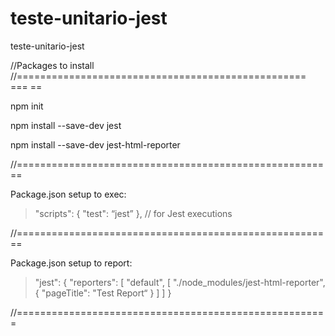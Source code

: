 # teste-unitario-jest
teste-unitario-jest


//Packages to install
//================================================== === ==

npm init

npm install --save-dev jest 

npm install --save-dev jest-html-reporter 

//=======================================================

Package.json setup to exec:
> "scripts": {  "test": “jest” }, // for Jest executions

//=======================================================

Package.json setup to report:
> "jest": {
   "reporters": [
     "default",
     [   "./node_modules/jest-html-reporter",
       {   "pageTitle": "Test Report“ }
                          ]
   ] }
   
//======================================================
